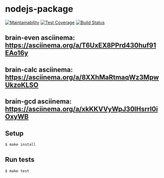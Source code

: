 # nodejs-package

[![Maintainability](https://api.codeclimate.com/v1/badges/e0b5d4410f245cf24efa/maintainability)](https://codeclimate.com/github/MrFSP/project-lvl1-s504/maintainability)
[![Test Coverage](https://api.codeclimate.com/v1/badges/e0b5d4410f245cf24efa/test_coverage)](https://codeclimate.com/github/MrFSP/project-lvl1-s504/test_coverage)
[![Build Status](https://travis-ci.com/MrFSP/project-lvl1-s504.svg?branch=master)](https://travis-ci.com/MrFSP/project-lvl1-s504)

## brain-even asciinema: https://asciinema.org/a/T6UxEX8PPrd430huf91EAo16y
## brain-calc asciinema: https://asciinema.org/a/8XXhMaRtmaqWz3MpwUkzoKLSO
## brain-gcd asciinema:  https://asciinema.org/a/xkKKVVyWpJ30lHsrrl0iOxyWB

## Setup

```sh
$ make install
```

## Run tests

```sh
$ make test
```
